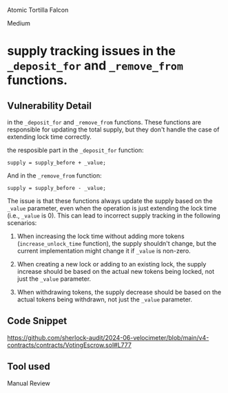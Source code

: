 Atomic Tortilla Falcon

Medium

# supply tracking issues in the `_deposit_for` and `_remove_from` functions.



## Vulnerability Detail

 in the `_deposit_for` and `_remove_from` functions. These functions are responsible for updating the total supply, but they don't handle the case of extending lock time correctly.

the resposible part in the `_deposit_for` function:

```solidity
supply = supply_before + _value;
```

And in the `_remove_from` function:

```solidity
supply = supply_before - _value;
```

The issue is that these functions always update the supply based on the `_value` parameter, even when the operation is just extending the lock time (i.e., `_value` is 0). This can lead to incorrect supply tracking in the following scenarios:

1. When increasing the lock time without adding more tokens (`increase_unlock_time` function), the supply shouldn't change, but the current implementation might change it if `_value` is non-zero.

2. When creating a new lock or adding to an existing lock, the supply increase should be based on the actual new tokens being locked, not just the `_value` parameter.

3. When withdrawing tokens, the supply decrease should be based on the actual tokens being withdrawn, not just the `_value` parameter.


## Code Snippet

https://github.com/sherlock-audit/2024-06-velocimeter/blob/main/v4-contracts/contracts/VotingEscrow.sol#L777

## Tool used

Manual Review

